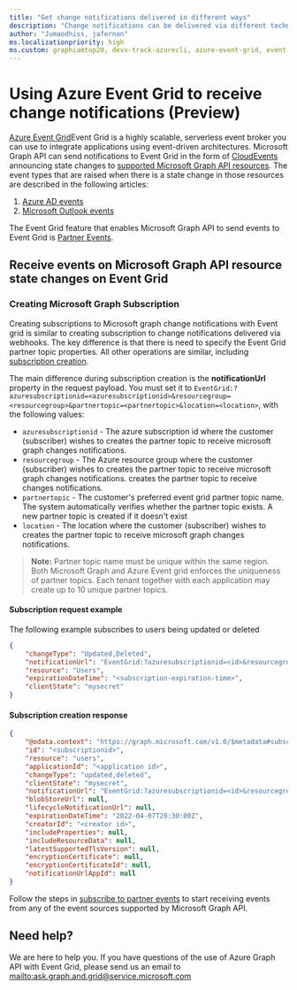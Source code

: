```yaml
---
title: "Get change notifications delivered in different ways"
description: "Change notifications can be delivered via different technologies, including webhooks and Azure Event Hubs."
author: "Jumaodhiss, jafernan"
ms.localizationpriority: high
ms.custom: graphiamtop20, devx-track-azurecli, azure-event-grid, event-grid, pubsub
---
```


# Using Azure Event Grid to receive change notifications (Preview)

[Azure Event Grid](https://docs.microsoft.com/en-us/azure/event-grid/compare-messaging-services#azure-event-grid)Event Grid is a highly scalable, serverless event broker you can use to integrate applications using event-driven architectures. Microsoft Graph API can send notifications to Event Grid in the form of [CloudEvents](https://github.com/cloudevents/spec/blob/v1.0.2/cloudevents/spec.md) announcing state changes to [supported Microsoft Graph API resources](https://docs.microsoft.com/en-us/graph/webhooks?view=graph-rest-1.0#supported-resources). The event types that are raised when there is a state change in those resources are described in the following articles:

1. [Azure AD events](https://docs.microsoft.com/en-us/azure/event-grid/azure-active-directory-events)
2. [Microsoft Outlook events](https://docs.microsoft.com/en-us/azure/event-grid/outlook-events)

The Event Grid feature that enables Microsoft Graph API to send events to Event Grid is [Partner Events](partner-events-overview.md).

## Receive events on Microsoft Graph API resource state changes on Event Grid

### Creating Microsoft Graph Subscription
Creating subscriptions to Microsoft graph change notifications with Event grid is similar to creating subscription to change notifications delivered via webhooks. The key difference is that there is need to specify the Event Grid partner topic properties. All other operations are similar, including [subscription creation](/graph/api/subscription-post-subscriptions).

The main difference during subscription creation is the **notificationUrl** property in the request payload. You must set it to `EventGrid:?azuresubscriptionid=<azuresubscriptionid>&resourcegroup=<resourcegroup>&partnertopic=<partnertopic>&location=<location>`, with the following values:

- `azuresubscriptionid` - The azure subscription id where the customer (subscriber) wishes to creates the partner topic to receive microsoft graph changes notifications.
- `resourcegroup` - The Azure resource group where the customer (subscriber) wishes to creates the partner topic to receive microsoft graph changes notifications. creates the partner topic to receive changes notifications.
- `partnertopic` - The customer's preferred event grid partner topic name. The system automatically verifies whether the partner topic exists. A new partner topic is created if it doesn't exist
- `location` - The location where the customer (subscriber) wishes to creates the partner topic to receive microsoft graph changes notifications.

> **Note:** Partner topic name must be unique within the same region. Both Microsoft Graph and Azure Event grid enforces the uniqueness of partner topics. Each tenant together with each application may create up to 10 unique partner topics.

#### Subscription request example
The following example subscribes to users being updated or deleted
```json
{
    "changeType": "Updated,Deleted",
    "notificationUrl": "EventGrid:?azuresubscriptionid=<id>&resourcegroup=<rg>&partnertopic=<topic>&location=<location>",
    "resource": "Users",
    "expirationDateTime": "<subscription-expiration-time>",
    "clientState": "mysecret"
}
```
#### Subscription creation response
```json
{
    "@odata.context": "https://graph.microsoft.com/v1.0/$metadata#subscriptions/$entity",
    "id": "<subscriptionid>",
    "resource": "users",
    "applicationId": "<application id>",
    "changeType": "updated,deleted",
    "clientState": "mysecret",
    "notificationUrl": "EventGrid:?azuresubscriptionid=<id>&resourcegroup=<rg>&partnertopic=<topic>",
    "blobStoreUrl": null,
    "lifecycleNotificationUrl": null,
    "expirationDateTime": "2022-04-07T20:30:00Z",
    "creatorId": "<creator id>",
    "includeProperties": null,
    "includeResourceData": null,
    "latestSupportedTlsVersion": null,
    "encryptionCertificate": null,
    "encryptionCertificateId": null,
    "notificationUrlAppId": null
}
```

Follow the steps in [subscribe to partner events](https://docs.microsoft.com/en-us/azure/event-grid/subscribe-to-partner-events) to start receiving events from any of the event sources supported by Microsoft Graph API.

## Need help?

We are here to help you. If you have questions of the use of Azure Graph API with Event Grid, please send us an email to <a href="mailto:ask.graph.and.grid@service.microsoft.com">mailto:ask.graph.and.grid@service.microsoft.com</a>

